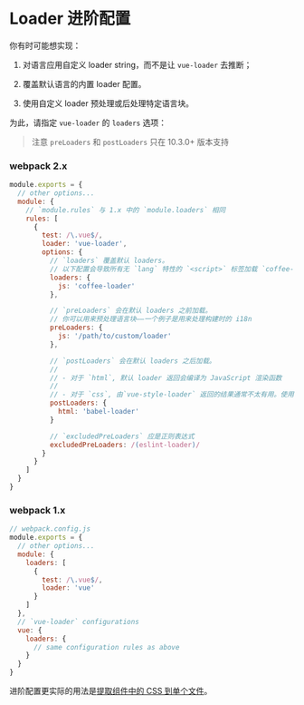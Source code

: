 # Loader 进阶配置

你有时可能想实现：

1. 对语言应用自定义 loader string，而不是让 `vue-loader` 去推断；

2. 覆盖默认语言的内置 loader 配置。

3. 使用自定义 loader 预处理或后处理特定语言块。

为此，请指定 `vue-loader` 的 `loaders` 选项：

> 注意 `preLoaders` 和 `postLoaders` 只在 10.3.0+ 版本支持

### webpack 2.x

``` js
module.exports = {
  // other options...
  module: {
    // `module.rules` 与 1.x 中的 `module.loaders` 相同
    rules: [
      {
        test: /\.vue$/,
        loader: 'vue-loader',
        options: {
          // `loaders` 覆盖默认 loaders。
          // 以下配置会导致所有无 `lang` 特性的 `<script>` 标签加载 `coffee-loader`
          loaders: {
            js: 'coffee-loader'
          },

          // `preLoaders` 会在默认 loaders 之前加载。
          // 你可以用来预处理语言块——一个例子是用来处理构建时的 i18n
          preLoaders: {
            js: '/path/to/custom/loader'
          },

          // `postLoaders` 会在默认 loaders 之后加载。
          //
          // - 对于 `html`, 默认 loader 返回会编译为 JavaScript 渲染函数
          //
          // - 对于 `css`, 由`vue-style-loader` 返回的结果通常不太有用。使用 PostCSS 插件将会是更好的选择。
          postLoaders: {
            html: 'babel-loader'
          }

          // `excludedPreLoaders` 应是正则表达式
          excludedPreLoaders: /(eslint-loader)/
        }
      }
    ]
  }
}
```

### webpack 1.x

``` js
// webpack.config.js
module.exports = {
  // other options...
  module: {
    loaders: [
      {
        test: /\.vue$/,
        loader: 'vue'
      }
    ]
  },
  // `vue-loader` configurations
  vue: {
    loaders: {
      // same configuration rules as above
    }
  }
}
```

进阶配置更实际的用法是[提取组件中的 CSS 到单个文件](./extract-css.md)。
